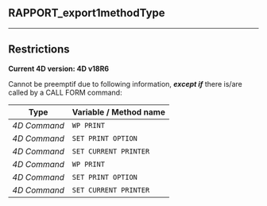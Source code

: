 ﻿## RAPPORT_export1methodType---## Restrictions**Current 4D version: 4D v18R6**Cannot be preemptif due to following information, ***except if*** there is/are called by a CALL FORM command:|Type|Variable / Method name||------|------||*4D Command*|`WP PRINT`||*4D Command*|`SET PRINT OPTION`||*4D Command*|`SET CURRENT PRINTER`||*4D Command*|`WP PRINT`||*4D Command*|`SET PRINT OPTION`||*4D Command*|`SET CURRENT PRINTER`|